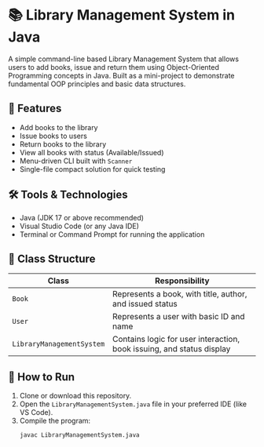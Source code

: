 # 📚 Library Management System in Java

A simple command-line based Library Management System that allows users to add books, issue and return them using Object-Oriented Programming concepts in Java. Built as a mini-project to demonstrate fundamental OOP principles and basic data structures.

## 🚀 Features

- Add books to the library
- Issue books to users
- Return books to the library
- View all books with status (Available/Issued)
- Menu-driven CLI built with `Scanner`
- Single-file compact solution for quick testing

## 🛠 Tools & Technologies

- Java (JDK 17 or above recommended)
- Visual Studio Code (or any Java IDE)
- Terminal or Command Prompt for running the application

## 🧱 Class Structure

| Class                | Responsibility                              |
|---------------------|----------------------------------------------|
| `Book`              | Represents a book, with title, author, and issued status |
| `User`              | Represents a user with basic ID and name     |
| `LibraryManagementSystem` | Contains logic for user interaction, book issuing, and status display |

## 📝 How to Run

1. Clone or download this repository.
2. Open the `LibraryManagementSystem.java` file in your preferred IDE (like VS Code).
3. Compile the program:
   ```bash
   javac LibraryManagementSystem.java
